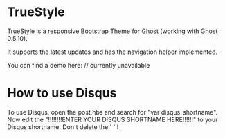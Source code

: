# TrueStyle
TrueStyle is a responsive Bootstrap Theme for Ghost (working with Ghost 0.5.10).

It supports the latest updates and has the navigation helper implemented.

You can find a demo here: // currently unavailable

# How to use Disqus
To use Disqus, open the post.hbs and search for "var disqus_shortname". Now edit the "!!!!!!!!ENTER YOUR DISQUS SHORTNAME HERE!!!!!!" to your Disqus shortname. Don't delete the ' ' !
